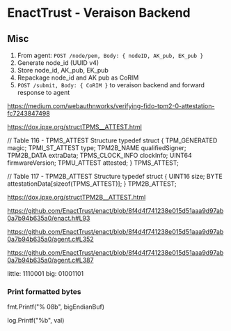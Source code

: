 # EnactTrust - Veraison Backend

## Misc

1. From agent: `POST /node/pem, Body: { nodeID, AK_pub, EK_pub }`
2. Generate node_id (UUID v4)
3. Store node_id, AK_pub, EK_pub
4. Repackage node_id and AK pub as CoRIM
5. `POST /submit, Body: { CoRIM }` to veraison backend and forward response to agent


https://medium.com/webauthnworks/verifying-fido-tpm2-0-attestation-fc7243847498

https://dox.ipxe.org/structTPMS__ATTEST.html


// Table 116 - TPMS_ATTEST Structure
 typedef struct {
   TPM_GENERATED   magic;
   TPMI_ST_ATTEST  type;
   TPM2B_NAME      qualifiedSigner;
   TPM2B_DATA      extraData;
   TPMS_CLOCK_INFO clockInfo;
   UINT64          firmwareVersion;
   TPMU_ATTEST     attested;
 } TPMS_ATTEST;
 
 // Table 117 - TPM2B_ATTEST Structure
 typedef struct {
   UINT16 size;
   BYTE   attestationData[sizeof(TPMS_ATTEST)];
 } TPM2B_ATTEST;


https://dox.ipxe.org/structTPM2B__ATTEST.html

https://github.com/EnactTrust/enact/blob/8f4d4f741238e015d51aaa9d97ab0a7b94b635a0/enact.h#L93

https://github.com/EnactTrust/enact/blob/8f4d4f741238e015d51aaa9d97ab0a7b94b635a0/agent.c#L352


https://github.com/EnactTrust/enact/blob/8f4d4f741238e015d51aaa9d97ab0a7b94b635a0/agent.c#L387


little: 1110001
big: 01001101

### Print formatted bytes
fmt.Printf("% 08b", bigEndianBuf)

log.Printf("%b", val)